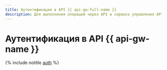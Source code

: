 ```yaml
---
title: Аутентификация в API {{ api-gw-full-name }}
description: Для выполнения операций через API в сервисе управления API-шлюзами – {{ api-gw-full-name }}, необходимо получить IAM-токен для своего аккаунта.
---
```


# Аутентификация в API {{ api-gw-name }}

{% include notitle [auth](../../../_includes/authentication.md) %}
